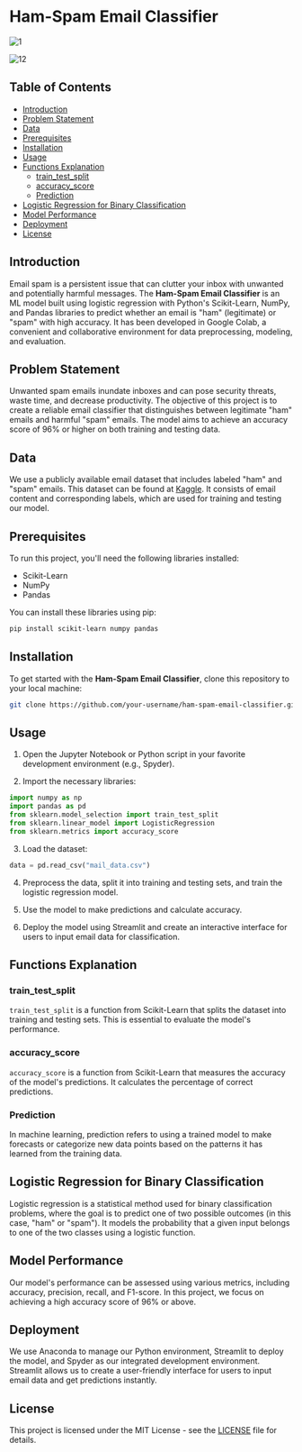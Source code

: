 
# Ham-Spam Email Classifier
![1](https://github.com/jaagritiiii/Ham-Spam/assets/79559304/d37867fd-49b3-437c-b079-ea75323bb8d7)


![12](https://github.com/jaagritiiii/Ham-Spam/assets/79559304/981aa997-77a5-42c1-8ac8-7b1f18775e47)




## Table of Contents
- [Introduction](##introduction)
- [Problem Statement](##problem-statement)
- [Data](##data)
- [Prerequisites](##prerequisites)
- [Installation](##installation)
- [Usage](##usage)
- [Functions Explanation](##functions-explanation)
  - [train_test_split](##train_test_split)
  - [accuracy_score](##accuracy_score)
  - [Prediction](##prediction)
- [Logistic Regression for Binary Classification](##logistic-regression-for-binary-classification)
- [Model Performance](##model-performance)
- [Deployment](##deployment)
- [License](##license)

## Introduction
Email spam is a persistent issue that can clutter your inbox with unwanted and potentially harmful messages. The **Ham-Spam Email Classifier** is an ML model built using logistic regression with Python's Scikit-Learn, NumPy, and Pandas libraries to predict whether an email is "ham" (legitimate) or "spam" with high accuracy. It has been developed in Google Colab, a convenient and collaborative environment for data preprocessing, modeling, and evaluation.

## Problem Statement
Unwanted spam emails inundate inboxes and can pose security threats, waste time, and decrease productivity. The objective of this project is to create a reliable email classifier that distinguishes between legitimate "ham" emails and harmful "spam" emails. The model aims to achieve an accuracy score of 96% or higher on both training and testing data.

## Data
We use a publicly available email dataset that includes labeled "ham" and "spam" emails. This dataset can be found at [Kaggle](https://www.kaggle.com/uciml/sms-spam-collection-dataset). It consists of email content and corresponding labels, which are used for training and testing our model.

## Prerequisites
To run this project, you'll need the following libraries installed:

- Scikit-Learn
- NumPy
- Pandas

You can install these libraries using pip:

```bash
pip install scikit-learn numpy pandas
```

## Installation
To get started with the **Ham-Spam Email Classifier**, clone this repository to your local machine:

```bash
git clone https://github.com/your-username/ham-spam-email-classifier.git
```

## Usage
1. Open the Jupyter Notebook or Python script in your favorite development environment (e.g., Spyder).

2. Import the necessary libraries:

```python
import numpy as np
import pandas as pd
from sklearn.model_selection import train_test_split
from sklearn.linear_model import LogisticRegression
from sklearn.metrics import accuracy_score
```

3. Load the dataset:

```python
data = pd.read_csv("mail_data.csv")
```

4. Preprocess the data, split it into training and testing sets, and train the logistic regression model.

5. Use the model to make predictions and calculate accuracy.

6. Deploy the model using Streamlit and create an interactive interface for users to input email data for classification.

## Functions Explanation
### train_test_split
`train_test_split` is a function from Scikit-Learn that splits the dataset into training and testing sets. This is essential to evaluate the model's performance.

### accuracy_score
`accuracy_score` is a function from Scikit-Learn that measures the accuracy of the model's predictions. It calculates the percentage of correct predictions.

### Prediction
In machine learning, prediction refers to using a trained model to make forecasts or categorize new data points based on the patterns it has learned from the training data.

## Logistic Regression for Binary Classification
Logistic regression is a statistical method used for binary classification problems, where the goal is to predict one of two possible outcomes (in this case, "ham" or "spam"). It models the probability that a given input belongs to one of the two classes using a logistic function.

## Model Performance
Our model's performance can be assessed using various metrics, including accuracy, precision, recall, and F1-score. In this project, we focus on achieving a high accuracy score of 96% or above.

## Deployment
We use Anaconda to manage our Python environment, Streamlit to deploy the model, and Spyder as our integrated development environment. Streamlit allows us to create a user-friendly interface for users to input email data and get predictions instantly.


## License
This project is licensed under the MIT License - see the [LICENSE](LICENSE) file for details.
